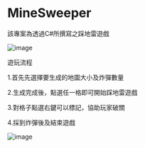 # MineSweeper
該專案為透過C#所撰寫之踩地雷遊戲

![image](https://github.com/Majjor140/PacMan/assets/117829042/0ca74622-650a-4bbf-95b3-106e28ac1dcb)

遊玩流程

1.首先先選擇要生成的地圖大小及炸彈數量

2.生成完成後，點選任一格即可開始踩地雷遊戲

3.對格子點選右鍵可以標記，協助玩家破關

4.採到炸彈後及結束遊戲

![image](https://github.com/Majjor140/MineSweeper/assets/117829042/bcc8b973-dc93-4dff-9d60-41b98cde8d67)
